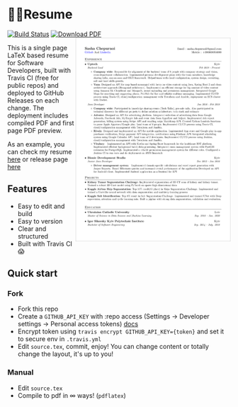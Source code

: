 
# 👨‍💻Resume 
[![Build Status](https://travis-ci.com/AChepurnoi/resume.svg?token=dFANEVvUn3HF3pZ9jc1Z&branch=master)](https://travis-ci.com/AChepurnoi/resume) 
[![Download PDF](https://img.shields.io/badge/download-PDF-green.svg)](https://github.com/AChepurnoi/resume/releases/download/latest-build/resume.pdf)
<a href="https://github.com/AChepurnoi/resume/releases/download/latest-build/resume.pdf">
<img src="assets/preview.png" height=460px width=350px align="right"/>
</a>

This is a single page LaTeX based resume for Software Developers, built with Travis CI (free for public repos) and deployed to GitHub Releases on each change. 
The deployment includes compiled PDF and first page PDF preview.

As an example, you can check my resume [here](https://github.com/AChepurnoi/resume/releases/download/latest-build/resume.pdf) or release page [here](https://github.com/AChepurnoi/resume/releases)

## Features
* Easy to edit and build
* Easy to version
* Clear and structured
* Built with Travis CI 😱



## Quick start
### Fork
* Fork this repo
* Create a `GITHUB_API_KEY` with :repo access (Settings -> Developer settings -> Personal access tokens) 
[docs](https://docs.travis-ci.com/user/deployment/releases/#authenticating-with-an-oauth-token)
* Encrypt token  using `travis encrypt GITHUB_API_KEY={token}` and set it to secure env in `.travis.yml`
* Edit `source.tex`, commit, enjoy! You can change content or totally change the layout, it's up to you!

### Manual
* Edit `source.tex`
* Compile to pdf in ∞ ways! (`pdflatex`)



